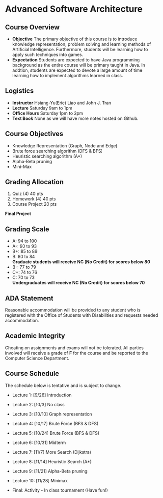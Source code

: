 # Advanced Software Architecture

## Course Overview

- **Objective** The primary objective of this course is to introduce knowledge representation, problem solving and learning methods of Artificial Intelligence. Furthermore, students will be learning how to apply such techniques into  games.
- **Expectation** Students are expected to have Java programming background as the entire course will be primary taught in Java. In addtion, students are expected to devote a large amount of time learning how to implement algorithms learned in class.

## Logistics

- **Instructor** Hsiang-Yu(Eric) Liao and John J. Tran
- **Lecture** Saturday 9am to 1pm
- **Office Hours** Saturday 1pm to 2pm
- **Text Book** None as we will have more notes hosted on Github.

## Course Objectives

* Knowledge Representation (Graph, Node and Edge)
* Brute force searching algorithm (DFS & BFS)
* Heuristic searching algorithm (A*)
* Alpha-Beta pruning
* Mini-Max

## Grading Allocation

1. Quiz (4) 40 pts
2. Homework (4) 40 pts
3. Course Project 20 pts

**Final Project**

## Grading Scale

* A: 94 to 100
* A-: 90 to 93
* B+: 85 to 89
* B: 80 to 84  
**Graduate students will receive NC (No Credit) for scores below 80**
* B-: 77 to 79
* C+: 74 to 76
* C: 70 to 73  
**Undergraduates will receive NC (No Credit) for scores below 70**

## ADA Statement

Reasonable accommodation will be provided to any student who is registered with the Office of Students with Disabilities and requests needed accommodation.

## Academic Integrity

Cheating on assignments and exams will not be tolerated. All parties involved will receive a grade of **F** for the course and be reported to the Computer Science Department.

## Course Schedule

The schedule below is tentative and is subject to change.

* Lecture 1: [9/26] Introduction

* Lecture 2: [10/3] No class

* Lecture 3: [10/10] Graph representation

* Lecture 4: [10/17] Brute Force (BFS & DFS)

* Lecture 5: [10/24] Brute Force (BFS & DFS)

* Lecture 6: [10/31] Midterm

* Lecture 7: [11/7] More Search (Dijkstra)

* Lecture 8: [11/14] Heuristic Search (A*)

* Lecture 9: [11/21] Alpha-Beta pruning

* Lecture 10: [11/28] Minimax

* Final: Activity - In class tournament (Have fun!)
